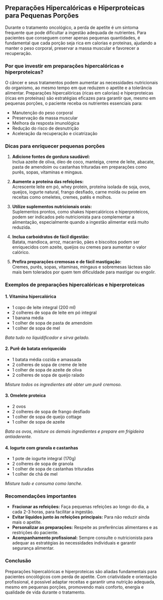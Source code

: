 
## Preparações Hipercalóricas e Hiperproteicas para Pequenas Porções

Durante o tratamento oncológico, a perda de apetite é um sintoma frequente que pode dificultar a ingestão adequada de nutrientes. Para pacientes que conseguem comer apenas pequenas quantidades, é fundamental que cada porção seja rica em calorias e proteínas, ajudando a manter o peso corporal, preservar a massa muscular e favorecer a recuperação.

### Por que investir em preparações hipercalóricas e hiperproteicas?

O câncer e seus tratamentos podem aumentar as necessidades nutricionais do organismo, ao mesmo tempo em que reduzem o apetite e a tolerância alimentar. Preparações hipercalóricas (ricas em calorias) e hiperproteicas (ricas em proteínas) são estratégias eficazes para garantir que, mesmo em pequenas porções, o paciente receba os nutrientes essenciais para:

- Manutenção do peso corporal
- Preservação da massa muscular
- Melhora da resposta imunológica
- Redução do risco de desnutrição
- Aceleração da recuperação e cicatrização

### Dicas para enriquecer pequenas porções

1. **Adicione fontes de gordura saudável:**  
   Inclua azeite de oliva, óleo de coco, manteiga, creme de leite, abacate, pasta de amendoim ou castanhas trituradas em preparações como purês, sopas, vitaminas e mingaus.

2. **Aumente a proteína das refeições:**  
   Acrescente leite em pó, whey protein, proteína isolada de soja, ovos, queijos, iogurte natural, frango desfiado, carne moída ou peixe em receitas como omeletes, cremes, patês e molhos.

3. **Utilize suplementos nutricionais orais:**  
   Suplementos prontos, como shakes hipercalóricos e hiperproteicos, podem ser indicados pelo nutricionista para complementar a alimentação, especialmente quando a ingestão alimentar está muito reduzida.

4. **Inclua carboidratos de fácil digestão:**  
   Batata, mandioca, arroz, macarrão, pães e biscoitos podem ser enriquecidos com azeite, queijos ou cremes para aumentar o valor calórico.

5. **Prefira preparações cremosas e de fácil mastigação:**  
   Cremes, purês, sopas, vitaminas, mingaus e sobremesas lácteas são mais bem tolerados por quem tem dificuldade para mastigar ou engolir.

### Exemplos de preparações hipercalóricas e hiperproteicas

#### 1. **Vitamina hipercalórica**
- 1 copo de leite integral (200 ml)
- 2 colheres de sopa de leite em pó integral
- 1 banana média
- 1 colher de sopa de pasta de amendoim
- 1 colher de sopa de mel

_Bata tudo no liquidificador e sirva gelado._

#### 2. **Purê de batata enriquecido**
- 1 batata média cozida e amassada
- 2 colheres de sopa de creme de leite
- 1 colher de sopa de azeite de oliva
- 2 colheres de sopa de queijo ralado

_Misture todos os ingredientes até obter um purê cremoso._

#### 3. **Omelete proteica**
- 2 ovos
- 2 colheres de sopa de frango desfiado
- 1 colher de sopa de queijo cottage
- 1 colher de sopa de azeite

_Bata os ovos, misture os demais ingredientes e prepare em frigideira antiaderente._

#### 4. **Iogurte com granola e castanhas**
- 1 pote de iogurte integral (170g)
- 2 colheres de sopa de granola
- 1 colher de sopa de castanhas trituradas
- 1 colher de chá de mel

_Misture tudo e consuma como lanche._

### Recomendações importantes

- **Fracionar as refeições:** Faça pequenas refeições ao longo do dia, a cada 2-3 horas, para facilitar a ingestão.
- **Evitar líquidos junto às refeições principais:** Para não reduzir ainda mais o apetite.
- **Personalizar as preparações:** Respeite as preferências alimentares e as restrições do paciente.
- **Acompanhamento profissional:** Sempre consulte o nutricionista para adequar as estratégias às necessidades individuais e garantir segurança alimentar.

### Conclusão

Preparações hipercalóricas e hiperproteicas são aliadas fundamentais para pacientes oncológicos com perda de apetite. Com criatividade e orientação profissional, é possível adaptar receitas e garantir uma nutrição adequada, mesmo em pequenas porções, promovendo mais conforto, energia e qualidade de vida durante o tratamento.
```

